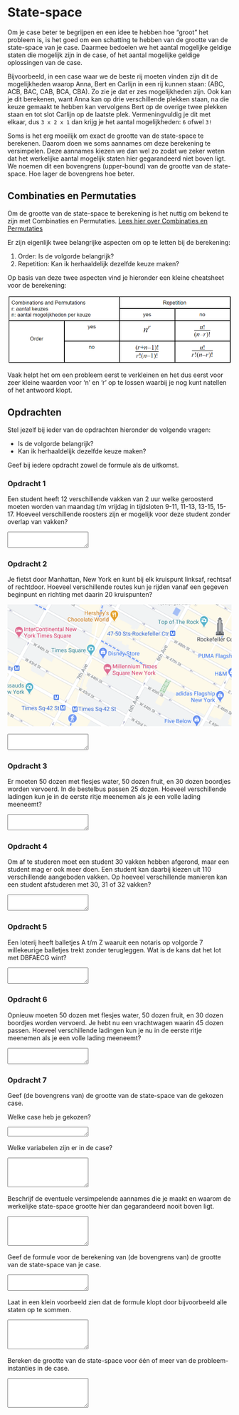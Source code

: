 # State-space

Om je case beter te begrijpen en een idee te hebben hoe “groot” het probleem is, is het goed om een schatting te hebben van de grootte van de state-space van je case. Daarmee bedoelen we het aantal mogelijke geldige staten die mogelijk zijn in de case, of het aantal mogelijke geldige oplossingen van de case.

Bijvoorbeeld, in een case waar we de beste rij moeten vinden zijn dit de mogelijkheden waarop Anna, Bert en Carlijn in een rij kunnen staan:
(ABC, ACB, BAC, CAB, BCA, CBA). Zo zie je dat er zes mogelijkheden zijn. Ook kan je dit berekenen, want Anna kan op drie verschillende plekken staan, na die keuze gemaakt te hebben kan vervolgens Bert op de overige twee plekken staan en tot slot Carlijn op de laatste plek. Vermeningvuldig je dit met elkaar, dus `3 x 2 x 1` dan krijg je het aantal mogelijkheden: `6` ofwel `3!`

Soms is het erg moeilijk om exact de grootte van de state-space te berekenen. Daarom doen we soms aannames om deze berekening te versimpelen. Deze aannames kiezen we dan wel zo zodat we zeker weten dat het werkelijke aantal mogelijk staten hier gegarandeerd niet boven ligt. We noemen dit een bovengrens (upper-bound) van de grootte van de state-space. Hoe lager de bovengrens hoe beter.


## Combinaties en Permutaties

Om de grootte van de state-space te berekening is het nuttig om bekend te zijn met Combinaties en Permutaties. [Lees hier over Combinaties en Permutaties](https://www.mathsisfun.com/combinatorics/combinations-permutations.html)


Er zijn eigenlijk twee belangrijke aspecten om op te letten bij de berekening:

1. Order: Is de volgorde belangrijk?
1. Repetition: Kan ik herhaaldelijk dezelfde keuze maken?

Op basis van deze twee aspecten vind je hieronder een kleine cheatsheet voor de berekening:

![state-space cheatsheet](state_space_cheatsheet.png)

Vaak helpt het om een probleem eerst te verkleinen en het dus eerst voor zeer kleine waarden voor ‘n’ en ’r’ op te lossen waarbij je nog kunt natellen of het antwoord klopt.


## Opdrachten

Stel jezelf bij ieder van de opdrachten hieronder de volgende vragen:

* Is de volgorde belangrijk?
* Kan ik herhaaldelijk dezelfde keuze maken?

Geef bij iedere opdracht zowel de formule als de uitkomst.

### Opdracht 1

Een student heeft 12 verschillende vakken van 2 uur welke geroosterd moeten worden van maandag t/m vrijdag in tijdsloten 9-11, 11-13, 13-15, 15-17. Hoeveel verschillende roosters zijn er mogelijk voor deze student zonder overlap van vakken?

<textarea name="form[q1]" rows="2" required></textarea>


### Opdracht 2

Je fietst door Manhattan, New York en kunt bij elk kruispunt linksaf, rechtsaf of rechtdoor. Hoeveel verschillende routes kun je rijden vanaf een gegeven beginpunt en richting met daarin 20 kruispunten?

![manhattan](manhattan.png)

<textarea name="form[q2]" rows="2" required></textarea>


### Opdracht 3

Er moeten 50 dozen met flesjes water, 50 dozen fruit, en 30 dozen boordjes worden vervoerd. In de bestelbus passen 25 dozen. Hoeveel verschillende ladingen kun je in de eerste ritje meenemen als je een volle lading meeneemt?

<textarea name="form[q3]" rows="2" required></textarea>


### Opdracht 4

Om af te studeren moet een student 30 vakken hebben afgerond, maar een student mag er ook meer doen. Een student kan daarbij kiezen uit 110 verschillende aangeboden vakken. Op hoeveel verschillende manieren kan een student afstuderen met 30, 31 of 32 vakken?

<textarea name="form[q4]" rows="2" required></textarea>


### Opdracht 5

Een loterij heeft balletjes A t/m Z waaruit een notaris op volgorde 7 willekeurige balletjes trekt zonder terugleggen. Wat is de kans dat het lot met DBFAECG wint?

<textarea name="form[q5]" rows="2" required></textarea>


### Opdracht 6

Opnieuw moeten 50 dozen met flesjes water, 50 dozen fruit, en 30 dozen boordjes worden vervoerd. Je hebt nu een vrachtwagen waarin 45 dozen passen. Hoeveel verschillende ladingen kun je nu in de eerste ritje meenemen als je een volle lading meeneemt?

<textarea name="form[q6]" rows="2" required></textarea>


### Opdracht 7

Geef (de bovengrens van) de grootte van de state-space van de gekozen case.

Welke case heb je gekozen?

<textarea name="form[q7]" rows="1" required></textarea>

Welke variabelen zijn er in de case?

<textarea name="form[q8]" rows="4" required></textarea>

Beschrijf de eventuele versimpelende aannames die je maakt en waarom de werkelijke state-space grootte hier dan gegarandeerd nooit boven ligt.

<textarea name="form[q9]" rows="4" required></textarea>

Geef de formule voor de berekening van (de bovengrens van) de grootte van de state-space van je case.

<textarea name="form[q10]" rows="2" required></textarea>

Laat in een klein voorbeeld zien dat de formule klopt door bijvoorbeeld alle staten op te sommen.

<textarea name="form[q11]" rows="4" required></textarea>

Bereken de grootte van de state-space voor één of meer van de probleem-instanties in de case.

<textarea name="form[q12]" rows="4" required></textarea>